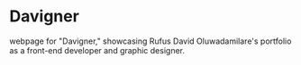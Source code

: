# Davigner
 webpage for "Davigner," showcasing Rufus David Oluwadamilare's portfolio as a front-end developer and graphic designer.
